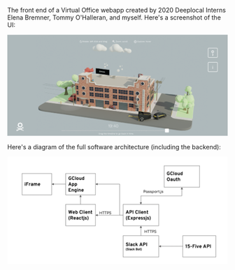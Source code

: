 The front end of a Virtual Office webapp created by 2020 Deeplocal Interns Elena Bremner, Tommy O'Halleran, and myself. Here's a screenshot of the UI:

![image](./images/dlOfficeUIPic.png)

Here's a diagram of the full software architecture (including the backend):

![image](./images/architecture.png)
